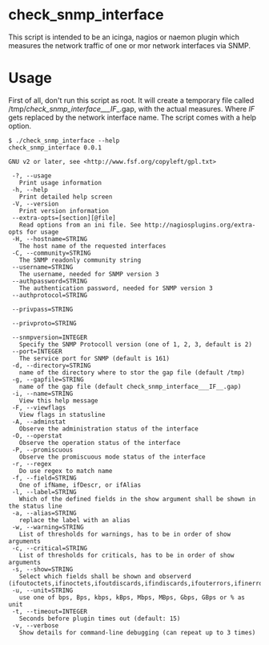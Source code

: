 # check_snmp_interface
This script is intended to be an icinga, nagios or naemon plugin which measures the network traffic of one or mor network interfaces via SNMP.

# Usage
First of all, don't run this script as root. It will create a temporary file called /tmp/<hostname>_check_snmp_interface___IF__.gap, with the actual measures. Where _IF_ gets replaced by the network interface name. The script comes with a help option.
```
$ ./check_snmp_interface --help
check_snmp_interface 0.0.1

GNU v2 or later, see <http://www.fsf.org/copyleft/gpl.txt>

 -?, --usage
   Print usage information
 -h, --help
   Print detailed help screen
 -V, --version
   Print version information
 --extra-opts=[section][@file]
   Read options from an ini file. See http://nagiosplugins.org/extra-opts for usage
 -H, --hostname=STRING
   The host name of the requested interfaces
 -C, --community=STRING
   The SNMP readonly community string
 --username=STRING
   The username, needed for SNMP version 3
 --authpassword=STRING
   The authentication password, needed for SNMP version 3
 --authprotocol=STRING
   
 --privpass=STRING
   
 --privproto=STRING
   
 --snmpversion=INTEGER
   Specify the SNMP Protocoll version (one of 1, 2, 3, default is 2)
 --port=INTEGER
   The service port for SNMP (default is 161)
 -d, --directory=STRING
   name of the directory where to stor the gap file (default /tmp)
 -g, --gapfile=STRING
   name of the gap file (default check_snmp_interface___IF__.gap)
 -i, --name=STRING
   View this help message
 -F, --viewflags
   View flags in statusline
 -A, --adminstat
   Observe the administration status of the interface
 -O, --operstat
   Observe the operation status of the interface
 -P, --promiscuous
   Observe the promiscuous mode status of the interface
 -r, --regex
   Do use regex to match name
 -f, --field=STRING
   One of ifName, ifDescr, or ifAlias
 -l, --label=STRING
   Which of the defined fields in the show argument shall be shown in the status line
 -a, --alias=STRING
   replace the label with an alias
 -w, --warning=STRING
   List of thresholds for warnings, has to be in order of show arguments
 -c, --critical=STRING
   List of thresholds for criticals, has to be in order of show arguments
 -s, --show=STRING
   Select which fields shall be shown and observerd (ifoutoctets,ifinoctets,ifoutdiscards,ifindiscards,ifouterrors,ifinerrors)
 -u, --unit=STRING
   use one of bps, Bps, kbps, kBps, Mbps, MBps, Gbps, GBps or % as unit
 -t, --timeout=INTEGER
   Seconds before plugin times out (default: 15)
 -v, --verbose
   Show details for command-line debugging (can repeat up to 3 times)
```
